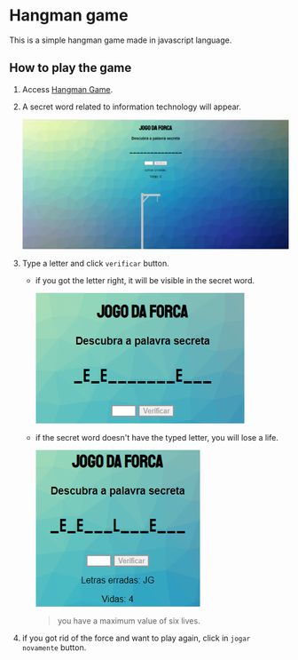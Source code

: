 # Hangman game

This is a simple hangman game made in javascript language.

## How to play the game

1. Access [Hangman Game](https://faamaral.github.io/hangman_game.js/).

2. A secret word related to information technology will appear.

    ![Index page](/assets/documentation/index.png)

3. Type a letter and click `verificar` button.

    - if you got the letter right, it will be visible in the secret word.

        ![Letter is right](/assets/documentation/letter_right.png)

    - if the secret word doesn't have the typed letter, you will lose a life.

        ![](/assets/documentation/letter_not_right.png)
        > you have a maximum value of six lives.

4. if you got rid of the force and want to play again, click in `jogar novamente` button.